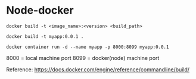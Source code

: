 # Node-docker

```
docker build -t <image_name>:<version> <build_path>
```

```
docker build -t myapp:0.0.1 .
```


```
docker container run -d --name myapp -p 8000:8099 myapp:0.0.1
```

8000 = local machine port
8099 = docker(node) machine port

Reference:
https://docs.docker.com/engine/reference/commandline/build/
